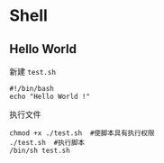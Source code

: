# Shell

## Hello World

新建 `test.sh`

```shell
#!/bin/bash
echo "Hello World !"
```

执行文件

```shell
chmod +x ./test.sh  #使脚本具有执行权限
./test.sh  #执行脚本
/bin/sh test.sh
```


